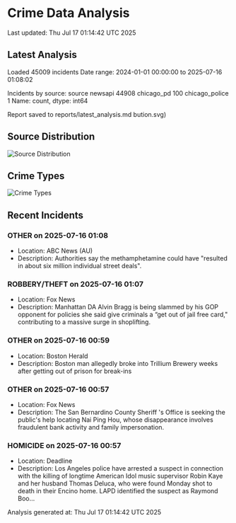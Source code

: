 # Crime Data Analysis
Last updated: Thu Jul 17 01:14:42 UTC 2025

## Latest Analysis

Loaded 45009 incidents
Date range: 2024-01-01 00:00:00 to 2025-07-16 01:08:02

Incidents by source:
source
newsapi           44908
chicago_pd          100
chicago_police        1
Name: count, dtype: int64

Report saved to reports/latest_analysis.md
bution.svg)

## Source Distribution
![Source Distribution](images/source_distribution.svg)

## Crime Types
![Crime Types](images/crime_types.svg)

## Recent Incidents

### OTHER on 2025-07-16 01:08
- Location: ABC News (AU)
- Description: Authorities say the methamphetamine could have "resulted in about six million individual street deals".


### ROBBERY/THEFT on 2025-07-16 01:07
- Location: Fox News
- Description: Manhattan DA Alvin Bragg is being slammed by his GOP opponent for policies she said give criminals a “get out of jail free card," contributing to a massive surge in shoplifting.


### OTHER on 2025-07-16 00:59
- Location: Boston Herald
- Description: Boston man allegedly broke into Trillium Brewery weeks after getting out of prison for break-ins


### OTHER on 2025-07-16 00:57
- Location: Fox News
- Description: The San Bernardino County Sheriff 's Office is seeking the public's help locating Nai Ping Hou, whose disappearance involves fraudulent bank activity and family impersonation.


### HOMICIDE on 2025-07-16 00:57
- Location: Deadline
- Description: Los Angeles police have arrested a suspect in connection with the killing of longtime American Idol music supervisor Robin Kaye and her husband Thomas Deluca, who were found Monday shot to death in their Encino home. LAPD identified the suspect as Raymond Boo…

Analysis generated at: Thu Jul 17 01:14:42 UTC 2025
